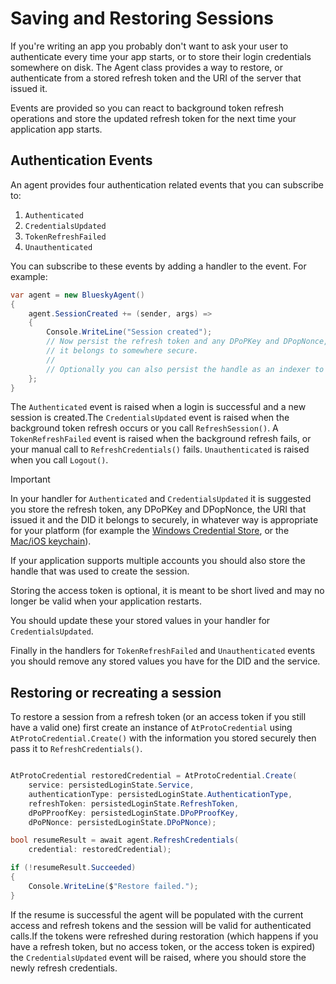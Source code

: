 # Saving and Restoring Sessions

If you're writing an app you probably don't want to ask your user to authenticate every time your app starts, or to store their login
credentials somewhere on disk. The Agent class provides a way to restore, or authenticate from a stored refresh token
and the URI of the server that issued it.

Events are provided so you can react to background token refresh operations and store the updated refresh token for the next time
your application app starts.

## <a name="authenticationEvents">Authentication Events</a>

An agent provides four authentication related events that you can subscribe to:

1. `Authenticated`
1. `CredentialsUpdated`
1. `TokenRefreshFailed`
1. `Unauthenticated`

You can subscribe to these events by adding a handler to the event. For example:

```c#
var agent = new BlueskyAgent()
{
    agent.SessionCreated += (sender, args) =>
    {
        Console.WriteLine("Session created");
        // Now persist the refresh token and any DPoPKey and DPopNonce, along with the service URI and DID
        // it belongs to somewhere secure.
        //
        // Optionally you can also persist the handle as an indexer to support multiple accounts within the same application.
    };
}
```

The `Authenticated` event is raised when a login is successful and a new session is created.The `CredentialsUpdated` event is raised when the background
token refresh occurs or you call `RefreshSession()`. A `TokenRefreshFailed` event is raised when the background refresh fails, or your manual call to
`RefreshCredentials()` fails. `Unauthenticated` is raised when you call `Logout()`.

> [!IMPORTANT]
> In your handler for `Authenticated` and `CredentialsUpdated`
> it is suggested you store the refresh token, any DPoPKey and DPopNonce, the URI that issued it and the DID it belongs to securely,
> in whatever way is appropriate for your platform (for example the
> [Windows Credential Store](https://learn.microsoft.com/en-us/samples/microsoft/windows-universal-samples/passwordvault/),
> or the [Mac/iOS keychain](https://developer.apple.com/documentation/security/keychain-services)).
>
> If your application supports multiple accounts you should also store the handle that was used to create the session.

Storing the access token is optional, it is meant to be short lived and may no longer be valid when your application restarts.

You should update these your stored values in your handler for `CredentialsUpdated`.

Finally in the handlers for `TokenRefreshFailed` and `Unauthenticated` events you should remove any stored values you have for the DID and the service.

## <a name="restoringSessions">Restoring or recreating a session</a>

To restore a session from a refresh token (or an access token if you still have a valid one) first create an instance of `AtProtoCredential`
using `AtProtoCredential.Create()` with the information you stored securely then pass it to `RefreshCredentials()`.

```c#

AtProtoCredential restoredCredential = AtProtoCredential.Create(
    service: persistedLoginState.Service,
    authenticationType: persistedLoginState.AuthenticationType,
    refreshToken: persistedLoginState.RefreshToken,
    dPoPProofKey: persistedLoginState.DPoPProofKey,
    dPoPNonce: persistedLoginState.DPoPNonce);

bool resumeResult = await agent.RefreshCredentials(
    credential: restoredCredential);

if (!resumeResult.Succeeded)
{
    Console.WriteLine($"Restore failed.");
}
```

If the resume is successful the agent will be populated with the current access and refresh tokens and the session will be valid for authenticated
calls.If the tokens were refreshed during restoration (which happens if you have a refresh token, but no access token, or the access token is expired)
the `CredentialsUpdated` event will be raised, where you should store the newly refresh credentials.
